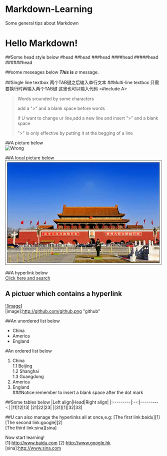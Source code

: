 Markdown-Learning
=================

Some general tips about Markdown

Hello Markdown!
===========

##Some head style below
#head
##head
###head
####head
#####head
######head

##some meseages below
***This*** **is** *a* message.       

##Single line textbox
    两个TAB键之后输入单行文本
##Multi-line textbox
    只需要换行时再输入两个TAB键
    这里也可以输入代码
    <#include A>

> Words srounded by some characters
>  
> add a ">" and a blank space before words
>  
> if U want to change ur line,add a new line and insert ">" and a blank space
>
> ">" is only effective by putting it at the begging of a line

##A picture below  
![Wrong](http://s8.img.guang.com/p/1654344_1_2046310_400X400.jpg "蒙奇奇")

##A local picture below
![Wrong](Images/Beijing.jpg "Beijing")

##A hyperlink below  
[Click here and search](http://www.google.hk)

## A pictuer which contains a hyperlink
[![image]](http://www.github.com/)  
[image]:http://github.com/github.png "github"  

##An unordered list below  
* China 
* America
* England

#An ordered list below  
1. China  
1.1 Beijing  
1.2 Shanghai  
1.3 Guangdong
2. America  
3. England  
###Notice:remember to insert a blank space after the dot mark

##Some tables below
|Left align|Head|Right align|
|:---------|:--:|----------:|
|11|12|13|
|21|22|23|
|[31][1]|32|33|  

##U can also manage the hyperlinks all at once,e.g:
[The first link:baidu][1]  
[The second link:google][2]  
[The third link:sina][sina]  

Now start learning!  
[1]:http://www.baidu.com
[2]:http://www.google.hk
[sina]:http://www.sina.com

